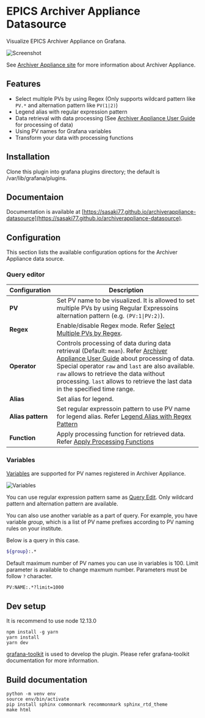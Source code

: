 # EPICS Archiver Appliance Datasource

Visualize EPICS Archiver Appliance on Grafana.

![Screenshot](https://sasaki77.github.io/archiverappliance-datasource/_images/aa-query-overview.png)


See [Archiver Appliance site](https://slacmshankar.github.io/epicsarchiver_docs/index.html) for more information about Archiver Appliance.

## Features
- Select multiple PVs by using Regex (Only supports wildcard pattern like `PV.*` and alternation pattern like `PV(1|2)`)
- Legend alias with regular expression pattern
- Data retrieval with data processing (See [Archiver Appliance User Guide](https://slacmshankar.github.io/epicsarchiver_docs/userguide.html) for processing of data)
- Using PV names for Grafana variables
- Transform your data with processing functions

## Installation

Clone this plugin into grafana plugins directory; the default is /var/lib/grafana/plugins.

## Documentaion
Documentation is available at [https://sasaki77.github.io/archiverappliance-datasource](https://sasaki77.github.io/archiverappliance-datasource).

## Configuration

This section lists the available configuration options for the Archiver Appliance data source.

### Query editor

| Configuration | Description |
|---------------|-------------|
| **PV** | Set PV name to be visualized. It is allowed to set multiple PVs by using Regular Expressoins alternation pattern (e.g. `(PV:1\|PV:2)`). |
| **Regex** | Enable/disable Regex mode. Refer [Select Multiple PVs by Regex](#select-multiple-pvs-by-regex). |
| **Operator** | Controls processing of data during data retrieval (Default: `mean`). Refer [Archiver Appliance User Guide](https://slacmshankar.github.io/epicsarchiver_docs/userguide.html) about processing of data. Special operator `raw` and `last` are also available. `raw` allows to retrieve the data without processing. `last` allows to retrieve the last data in the specified time range. |
| **Alias** | Set alias for legend. |
| **Alias pattern** | Set regular expressoin pattern to use PV name for legend alias. Refer [Legend Alias with Regex Pattern](#legend-alias-with-regex-pattern) |
| **Function** | Apply processing function for retrieved data. Refer [Apply Processing Functions](#apply-processing-functions) |

### Variables

[Variables](https://sasaki77.github.io/archiverappliance-datasource/variables.html) are supported for PV names registered in Archiver Appliance.

![Variables](https://sasaki77.github.io/archiverappliance-datasource/_images/aa-variables-settings.png)

You can use regular expression pattern same as [Query Edit](query.html#select-multiple-pvs-by-regex).
Only wildcard pattern and alternation pattern are available.

You can also use another variable as a part of query.
For example, you have variable _group_, which is a list of PV name prefixes
according to PV naming rules on your institute.

Below is a query in this case.

```bash
${group}:.*
```

Default maximum number of PV names you can use in variables is 100. Limit parameter is available to change maxmum number. Parameters must be follow `?` character.

```bash
PV:NAME:.*?limit=1000
```

## Dev setup

It is recommend to use node 12.13.0

```
npm install -g yarn
yarn install
yarn dev
```

[grafana-toolkit](https://github.com/grafana/grafana/tree/master/packages/grafana-toolkit) is used to develop the plugin. Please refer grafana-toolkit documentation for more information.

## Build documentation

```
python -m venv env
source env/bin/activate
pip install sphinx commonmark recommonmark sphinx_rtd_theme
make html
```
